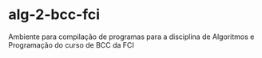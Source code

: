 # alg-2-bcc-fci
Ambiente para compilação de programas para a disciplina de Algoritmos e Programação do curso de BCC da FCI

